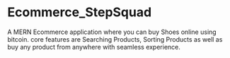 # Ecommerce_StepSquad
A MERN Ecommerce application where you can buy Shoes online using bitcoin. core features are Searching Products, Sorting Products as well as buy any product from anywhere with seamless experience.
